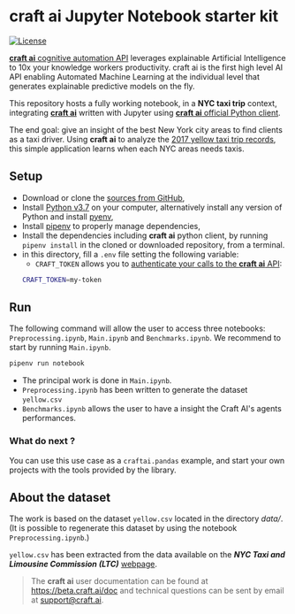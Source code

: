 # **craft ai** Jupyter Notebook starter kit #

[![License](https://img.shields.io/badge/license-BSD--3--Clause-42358A.svg?style=flat-square)](LICENSE)

[**craft ai** cognitive automation API](http://craft.ai) leverages explainable Artificial Intelligence to 10x your knowledge workers productivity. craft ai is the first high level AI API enabling Automated Machine Learning at the individual level that generates explainable predictive models on the fly.

This repository hosts a fully working notebook, in a **NYC taxi trip** context, integrating [**craft ai**](http://craft.ai) written with Jupyter using [**craft ai** official Python client](https://pypi.python.org/pypi?:action=display&name=craft-ai).

The end goal: give an insight of the best New York city areas to find clients as a taxi driver. Using **craft ai** to analyze the [2017 yellow taxi trip records](http://www.nyc.gov/html/tlc/html/about/trip_record_data.shtml), this simple application learns when each NYC areas needs taxis.

## Setup ##

- Download or clone the [sources from GitHub](https://github.com/craft-ai/craft-ai-starterkit-jupyter),
- Install [Python v3.7](https://www.python.org/downloads/) on your computer, alternatively install any version of Python and install [pyenv](https://github.com/pyenv/pyenv#installation),
- Install [pipenv](https://docs.pipenv.org/#install-pipenv-today) to properly manage dependencies,
- Install the dependencies including **craft ai** python client, by running `pipenv install` in the cloned or downloaded repository, from a terminal.
- in this directory, fill a `.env` file setting the following variable:
    - `CRAFT_TOKEN` allows you to [authenticate your calls to the **craft ai** API](https://beta.craft.ai/doc/python#1---retrieve-your-credentials):
    ```sh
    CRAFT_TOKEN=my-token
    ```

## Run ##

The following command will allow the user to access three notebooks: `Preprocessing.ipynb`, `Main.ipynb` and `Benchmarks.ipynb`. We recommend to start by running `Main.ipynb`.

```sh
pipenv run notebook
```

* The principal work is done in `Main.ipynb`.
* `Preprocessing.ipynb` has been written to generate the dataset `yellow.csv`
* `Benchmarks.ipynb` allows the user to have a insight the Craft AI's agents performances.

### What do next ? ###
You can use this use case as a `craftai.pandas` example, and start your own projects with the tools provided by the library.

## About the dataset ##
The work is based on the dataset `yellow.csv` located in the directory _data/_. (It is possible to regenerate this dataset by using the notebook `Preprocessing.ipynb`.)

`yellow.csv` has been extracted from the data available on the ___NYC Taxi and Limousine Commission (LTC)___ [webpage](http://www.nyc.gov/html/tlc/html/about/trip_record_data.shtml).

> The **craft ai** user documentation can be found at <https://beta.craft.ai/doc> and technical questions can be sent by email at [support@craft.ai]('mailto:support@craft.ai').
